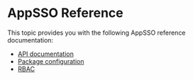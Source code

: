 # AppSSO Reference

This topic provides you with the following AppSSO reference documentation:

- [API documentation](api/index.hbs.md)
- [Package configuration](package-configuration.hbs.md)
- [RBAC](rbac.hbs.md)

